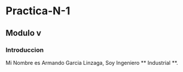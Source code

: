 # Practica-N-1
## Modulo v
### Introduccion
Mi Nombre es Armando Garcia Linzaga, Soy Ingeniero ** Industrial **.
